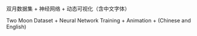 双月数据集 + 神经网络 + 动态可视化（含中文字体）

Two Moon Dataset + Neural Network Training + Animation + (Chinese and English)
